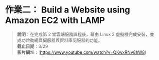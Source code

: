 # 作業二： Build a Website using Amazon EC2 with LAMP

> **說明**：在完成第 2 堂雲端服務課程後，藉由 Linux 2 虛擬機完成安裝，並成功啟動網頁伺服器與資料庫伺服器的功能。  
**截止日期**：3/29  
**影片網址**：(https://www.youtube.com/watch?v=QKwxRNv8hW8)  
